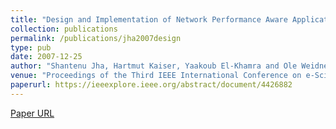 ```yaml
---
title: "Design and Implementation of Network Performance Aware Applications Using SAGA and Cactus"
collection: publications
permalink: /publications/jha2007design
type: pub
date: 2007-12-25
author: "Shantenu Jha, Hartmut Kaiser, Yaakoub El-Khamra and Ole Weidner"
venue: "Proceedings of the Third IEEE International Conference on e-Science and Grid Computing"
paperurl: https://ieeexplore.ieee.org/abstract/document/4426882
---
```

[Paper URL](https://ieeexplore.ieee.org/abstract/document/4426882)
